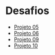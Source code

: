 # Desafios


- [Projeto 05][1]
- [Projeto 06][2]
- [Projeto 09][3]
- [Projeto 10][4]
  

[1]: desafio05
[2]: desafio06
[3]: desafio09
[4]: desafio10

